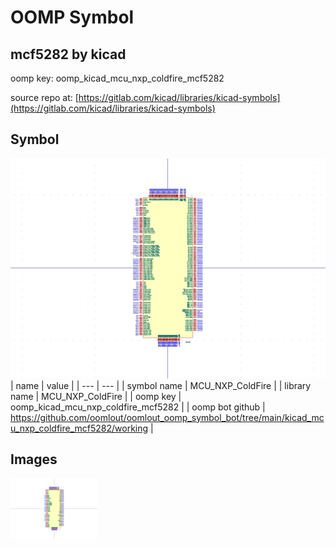 # OOMP Symbol  
## mcf5282  by kicad  
  
oomp key: oomp_kicad_mcu_nxp_coldfire_mcf5282  
  
source repo at: [https://gitlab.com/kicad/libraries/kicad-symbols](https://gitlab.com/kicad/libraries/kicad-symbols)  
## Symbol  
  
[![working.png](working_600.png)](working.png)  
| name | value | 
| --- | --- | 
| symbol name | MCU_NXP_ColdFire | 
| library name | MCU_NXP_ColdFire | 
| oomp key | oomp_kicad_mcu_nxp_coldfire_mcf5282 | 
| oomp bot github | https://github.com/oomlout/oomlout_oomp_symbol_bot/tree/main/kicad_mcu_nxp_coldfire_mcf5282/working | 
## Images  
  
[![working.png](working_140.png)](working.png)  
